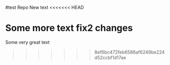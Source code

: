 #test Repo
New text
<<<<<<< HEAD

Some more text
fix2 changes
=======
Some very great text
>>>>>>> 8ef6bc472feb6586af6249be224d52ccbf1d17ae

